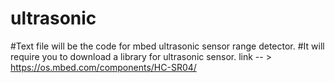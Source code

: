 # ultrasonic


#Text file will be the code for mbed ultrasonic sensor range detector. 
#It will require you to download a library for ultrasonic sensor. link -- > https://os.mbed.com/components/HC-SR04/

